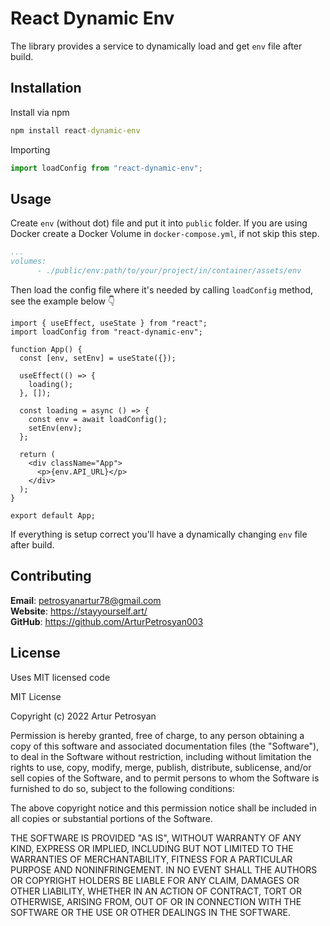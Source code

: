 # React Dynamic Env

The library provides a service to dynamically load and get `env` file after build. 

## Installation

Install via npm 

```cmd
npm install react-dynamic-env
```

Importing

```js
import loadConfig from "react-dynamic-env";
```

## Usage

Create `env` (without dot) file and put it into `public` folder.
If you are using Docker create a Docker Volume in `docker-compose.yml`, if not skip this step.

```yml
...
volumes:
      - ./public/env:path/to/your/project/in/container/assets/env
```

Then load the config file where it's needed by calling `loadConfig` method, see the example below :point_down:

```tsx
import { useEffect, useState } from "react";
import loadConfig from "react-dynamic-env";

function App() {
  const [env, setEnv] = useState({});

  useEffect(() => {
    loading();
  }, []);

  const loading = async () => {
    const env = await loadConfig();
    setEnv(env);
  };

  return (
    <div className="App">
      <p>{env.API_URL}</p>
    </div>
  );
}

export default App;
```

If everything is setup correct you'll have a dynamically changing `env` file after build.

## Contributing

**Email**: <petrosyanartur78@gmail.com> \
**Website**: <https://stayyourself.art/> \
**GitHub**: <https://github.com/ArturPetrosyan003>

## License

Uses MIT licensed code

MIT License

Copyright (c) 2022 Artur Petrosyan

Permission is hereby granted, free of charge, to any person obtaining a copy
of this software and associated documentation files (the "Software"), to deal
in the Software without restriction, including without limitation the rights
to use, copy, modify, merge, publish, distribute, sublicense, and/or sell
copies of the Software, and to permit persons to whom the Software is
furnished to do so, subject to the following conditions:

The above copyright notice and this permission notice shall be included in all
copies or substantial portions of the Software.

THE SOFTWARE IS PROVIDED "AS IS", WITHOUT WARRANTY OF ANY KIND, EXPRESS OR
IMPLIED, INCLUDING BUT NOT LIMITED TO THE WARRANTIES OF MERCHANTABILITY,
FITNESS FOR A PARTICULAR PURPOSE AND NONINFRINGEMENT. IN NO EVENT SHALL THE
AUTHORS OR COPYRIGHT HOLDERS BE LIABLE FOR ANY CLAIM, DAMAGES OR OTHER
LIABILITY, WHETHER IN AN ACTION OF CONTRACT, TORT OR OTHERWISE, ARISING FROM,
OUT OF OR IN CONNECTION WITH THE SOFTWARE OR THE USE OR OTHER DEALINGS IN THE
SOFTWARE.